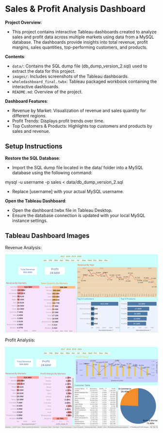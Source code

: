 # Sales & Profit Analysis Dashboard

**Project Overview**:
- This project contains interactive Tableau dashboards created to analyze sales and profit data across multiple markets using data from a MySQL database. The dashboards provide insights into total revenue, profit margins, sales quantities, top-performing customers, and products.

**Contents**:
- `data/`: Contains the SQL dump file (db_dump_version_2.sql) used to extract the data for this project.
- `images/`: Includes screenshots of the Tableau dashboards.
- `wholedashboard_final.twbx`: Tableau packaged workbook containing the interactive dashboards.
- `README.md`: Overview of the project.

**Dashboard Features**:
- Revenue by Market: Visualization of revenue and sales quantity for different regions.
- Profit Trends: Displays profit trends over time.
- Top Customers & Products: Highlights top customers and products by sales and revenue.

## Setup Instructions
**Restore the SQL Database**:
- Import the SQL dump file located in the data/ folder into a MySQL database using the following command:

mysql -u username -p sales < data/db_dump_version_2.sql

- Replace [username] with your actual MySQL username.

**Open the Tableau Dashboard**:
- Open the dashboard.twbx file in Tableau Desktop.
- Ensure the database connection is updated with your local MySQL instance settings.
## Tableau Dashboard Images

Revenue Analysis:

![Revenue_Analysis](images/revenue_analysis.png)

Profit Analysis:

![Profit Analysis](images/profit_analysis.png)
